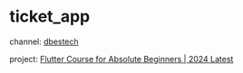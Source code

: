 # ticket_app

channel: [dbestech](https://www.youtube.com/@dbestech)

project: [Flutter Course for Absolute Beginners | 2024 Latest](https://www.youtube.com/watch?v=DsTMhjaRQws)